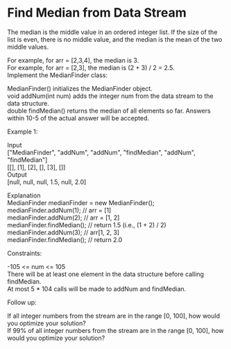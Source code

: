 # Find Median from Data Stream

The median is the middle value in an ordered integer list. If the size of the list is even, there is no middle value, and the median is the mean of the two middle values.

For example, for arr = [2,3,4], the median is 3.\
For example, for arr = [2,3], the median is (2 + 3) / 2 = 2.5.\
Implement the MedianFinder class:

MedianFinder() initializes the MedianFinder object.\
void addNum(int num) adds the integer num from the data stream to the data structure.\
double findMedian() returns the median of all elements so far. Answers within 10-5 of the actual answer will be accepted.
 
Example 1:

Input\
["MedianFinder", "addNum", "addNum", "findMedian", "addNum", "findMedian"]\
[[], [1], [2], [], [3], []]\
Output\
[null, null, null, 1.5, null, 2.0]

Explanation\
MedianFinder medianFinder = new MedianFinder();\
medianFinder.addNum(1);    // arr = [1]\
medianFinder.addNum(2);    // arr = [1, 2]\
medianFinder.findMedian(); // return 1.5 (i.e., (1 + 2) / 2)\
medianFinder.addNum(3);    // arr[1, 2, 3]\
medianFinder.findMedian(); // return 2.0
 
Constraints:

-105 <= num <= 105\
There will be at least one element in the data structure before calling findMedian.\
At most 5 * 104 calls will be made to addNum and findMedian.
 
Follow up:

If all integer numbers from the stream are in the range [0, 100], how would you optimize your solution?\
If 99% of all integer numbers from the stream are in the range [0, 100], how would you optimize your solution?